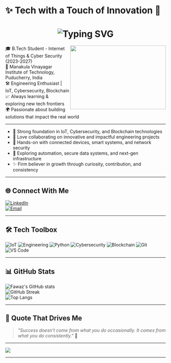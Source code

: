 # ✨ Tech with a Touch of Innovation 💙

<h1 align="center">
  <img src="https://readme-typing-svg.demolab.com?font=Fira+Code&size=25&pause=1000&center=true&vCenter=true&color=00BFFF&width=435&lines=Hi+there%2C+I'm+Fawaz+%F0%9F%94%A5;Engineer+%7C+IoT+Explorer" alt="Typing SVG" />
</h1>
<img align="right" width="300" height="200" src="https://media.giphy.com/media/L8K62iTDkzGX6/giphy.gif">

🎓 B.Tech Student - Internet of Things & Cyber Security (2023-2027)  
🔬 Manakula Vinayagar Institute of Technology, Puducherry, India  
🛠️ Engineering Enthusiast | IoT, Cybersecurity, Blockchain  
📈 Always learning & exploring new tech frontiers  
🌍 Passionate about building solutions that impact the real world

---

- 🌟 Strong foundation in IoT, Cybersecurity, and Blockchain technologies  
- 🤝 Love collaborating on innovative and impactful engineering projects  
- 💼 Hands-on with connected devices, smart systems, and network security  
- 🚀 Exploring automation, secure data systems, and next-gen infrastructure  
- ✨ Firm believer in growth through curiosity, contribution, and consistency

---

## 🌐 Connect With Me

[![LinkedIn](https://img.shields.io/badge/LinkedIn-Connect-blue?logo=linkedin&logoColor=white)](https://www.linkedin.com/in/mohamedfawaz-6a7275373)  
[![Email](https://img.shields.io/badge/Gmail-leofawaz.z@gmail.com-red?logo=gmail&logoColor=white)](mailto:leofawaz.z@gmail.com)

---

## 🛠️ Tech Toolbox

![IoT](https://img.shields.io/badge/IoT-0082C9?style=for-the-badge&logo=raspberrypi&logoColor=white)
![Engineering](https://img.shields.io/badge/Engineering-blue?style=for-the-badge)
![Python](https://img.shields.io/badge/Python-306998?style=for-the-badge&logo=python&logoColor=white)
![Cybersecurity](https://img.shields.io/badge/Cybersecurity-222222?style=for-the-badge&logo=hackthebox&logoColor=green)
![Blockchain](https://img.shields.io/badge/Blockchain-1c1c1c?style=for-the-badge&logo=ethereum&logoColor=white)
![Git](https://img.shields.io/badge/Git-F05033?style=for-the-badge&logo=git&logoColor=white)
![VS Code](https://img.shields.io/badge/VS%20Code-007ACC?style=for-the-badge&logo=visualstudiocode&logoColor=white)

---

## 📊 GitHub Stats

![Fawaz's GitHub stats](https://github-readme-stats.vercel.app/api?username=fawaz-22&show_icons=true&theme=tokyonight&hide_border=true)  
![GitHub Streak](https://github-readme-streak-stats.herokuapp.com?user=fawaz-22&theme=tokyonight&hide_border=true)  
![Top Langs](https://github-readme-stats.vercel.app/api/top-langs/?username=fawaz-22&layout=compact&theme=tokyonight)

---

## 💬 Quote That Drives Me

> *"Success doesn't come from what you do occasionally. It comes from what you do consistently."* 🌟

---

[![](https://visitcount.itsvg.in/api?id=fawaz-22&icon=5&color=6)](https://visitcount.itsvg.in)

---
